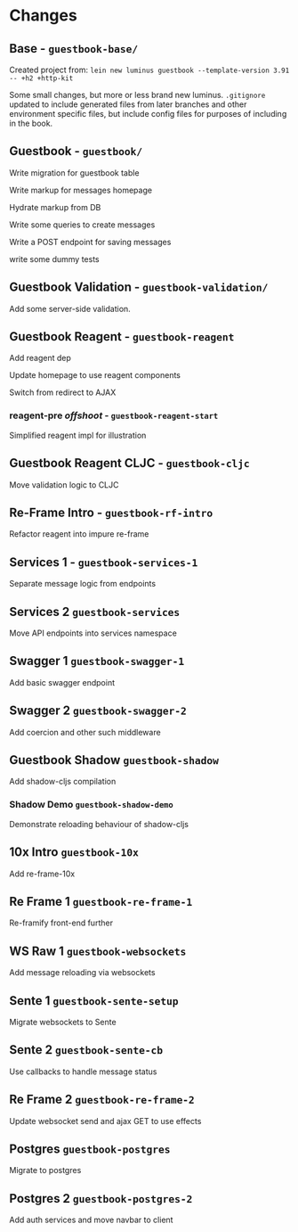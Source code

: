# Changes

## Base - `guestbook-base/`

Created project from:
`lein new luminus guestbook --template-version 3.91 -- +h2 +http-kit`

Some small changes, but more or less brand new luminus.
`.gitignore` updated to include generated files from later branches and other environment specific files, but include config files for purposes of including in the book.

## Guestbook - `guestbook/`

Write migration for guestbook table

Write markup for messages homepage

Hydrate markup from DB

Write some queries to create messages

Write a POST endpoint for saving messages

write some dummy tests

## Guestbook Validation - `guestbook-validation/`

Add some server-side validation.

## Guestbook Reagent - `guestbook-reagent`

Add reagent dep

Update homepage to use reagent components

Switch from redirect to AJAX

### reagent-pre *offshoot* - `guestbook-reagent-start`

Simplified reagent impl for illustration

## Guestbook Reagent CLJC - `guestbook-cljc`

Move validation logic to CLJC

## Re-Frame Intro - `guestbook-rf-intro`

Refactor reagent into impure re-frame

## Services 1 - `guestbook-services-1`

Separate message logic from endpoints

## Services 2 `guestbook-services`

Move API endpoints into services namespace

## Swagger 1 `guestbook-swagger-1`

Add basic swagger endpoint

## Swagger 2 `guestbook-swagger-2`

Add coercion and other such middleware

## Guestbook Shadow `guestbook-shadow`

Add shadow-cljs compilation

### Shadow Demo `guestbook-shadow-demo`

Demonstrate reloading behaviour of shadow-cljs

## 10x Intro `guestbook-10x`

Add re-frame-10x

## Re Frame 1 `guestbook-re-frame-1`

Re-framify front-end further

## WS Raw 1 `guestbook-websockets`

Add message reloading via websockets

## Sente 1 `guestbook-sente-setup`

Migrate websockets to Sente

## Sente 2 `guestbook-sente-cb`

Use callbacks to handle message status

## Re Frame 2 `guestbook-re-frame-2`

Update websocket send and ajax GET to use effects

## Postgres `guestbook-postgres`

Migrate to postgres

## Postgres 2 `guestbook-postgres-2`

Add auth services and move navbar to client
